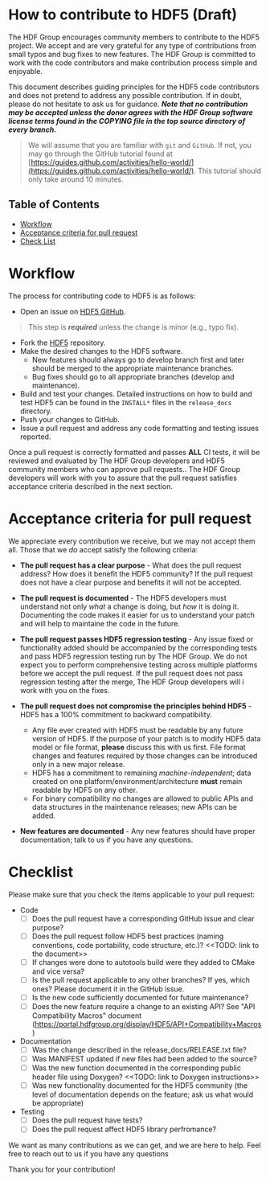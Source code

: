 # How to contribute to HDF5 (Draft)

The HDF Group encourages community members to contribute to the HDF5 project. We accept and are very grateful for any type of contributions 
from small typos and bug fixes to new features. The HDF Group is committed to work with the code contributors and make contribution process simple and enjoyable.

This document describes guiding principles for the HDF5 code contributors and does not pretend to address any possible 
contribution. If in doubt, please do not hesitate to ask us for guidance. 
***Note that no contribution may be accepted unless the donor agrees with the HDF Group software license terms
found in the COPYING file in the top source directory of every branch.***


> We will assume that you are familiar with `git` and `GitHub`.  If not, you may go through the GitHub tutorial found at [https://guides.github.com/activities/hello-world/](https://guides.github.com/activities/hello-world/).  This tutorial should only take around 10 minutes.

## Table of Contents

* [Workflow](#workflow)
* [Acceptance criteria for pull request](#criteria)
* [Check List](#checklist)

# Workflow <A NAME="workflow"></A>

The process for contributing code to HDF5 is as follows:

* Open an issue on [HDF5 GitHub](https://github.com/HDFGroup/hdf5/issues).

> This step is ***required*** unless the change is minor (e.g., typo fix). 

* Fork the [HDF5](https://github.com/HDFGroup/hdf5) repository.
* Make the desired changes to the HDF5 software.
	* New features should always go to develop branch first and later should be merged to the appropriate maintenance branches.
	* Bug fixes should go to all appropriate branches (develop and maintenance). 
* Build and test your changes. Detailed instructions on how to build and test HDF5 can be found in the `INSTALL*` files in the `release_docs` directory.
* Push your changes to GitHub.
* Issue a pull request and address any code formatting and testing issues reported.

Once a pull request is correctly formatted and passes **ALL** CI tests, it will be reviewed and evaluated by The HDF Group developers and HDF5 community members who can approve pull requests..
The HDF Group developers will work with you to assure that the pull request satisfies acceptance criteria described in the next section. 

# Acceptance criteria for pull request <A NAME="criteria"></A>

We appreciate every contribution we receive, but we may not accept them all.  Those that we *do* accept satisfy the following criteria:

* **The pull request has a clear purpose** - What does the pull request address? How does it benefit the HDF5 community? 
If the pull request does not have a clear purpose and benefits it will not be accepted. 

* **The pull request is documented** - The HDF5 developers must understand not only *what* a change is doing, but *how* it is doing it.
  Documenting the code makes it easier for us to understand your patch and will help to maintaine the code in the future. 

* **The pull request passes HDF5 regression testing** - Any issue fixed or functionality added should be accompanied by the corresponding 
tests and pass HDF5 regression testing run by The HDF Group. We do not expect you to perform comprehensive testing across multiple platforms 
before we accept the pull request. If the pull request does not pass regression testing after the merge, The HDF Group developers will i
work with you on the fixes. 

* **The pull request does not compromise the principles behind HDF5** - HDF5 has a 100% commitment to backward compatibility.  
	* Any file ever created with HDF5 must be readable by any future version of HDF5.
   If the purpose of your patch  is to modify HDF5 data model or file format,
 **please** discuss this with us first. File format changes and features required by those changes can be introduced only in a new major release. 
	* HDF5 has a commitment to remaining *machine-independent*; data created on one platform/environment/architecture **must** remain readable by HDF5 on any other. 
	* For binary compatibility no changes are allowed to public APIs and data structures in the maintenance releases; new APIs can be added.

* **New features are documented** - Any new features should have proper documentation; talk to us if you have any questions.


# Checklist <A NAME="checklist"></A>

Please make sure that you check the items applicable to your pull request:

* Code 
  * [ ] Does the pull request have a corresponding GitHub issue and clear purpose?
  * [ ] Does the pull request follow HDF5 best practices (naming conventions, code portability, code structure, etc.)? <<TODO: link to the document>>
  * [ ] If changes were done to autotools build were they added to CMake and vice versa?
  * [ ] Is the pull request applicable to any other branches? If yes, which ones? Please document it in the GitHub issue.
  * [ ] Is the new code sufficiently documented for future maintenance?
  * [ ] Does the new feature require a change to an existing API? See "API Compatibility Macros" document (https://portal.hdfgroup.org/display/HDF5/API+Compatibility+Macros)
* Documentation
  * [ ] Was the change described in the release_docs/RELEASE.txt file?
  * [ ] Was MANIFEST updated if new files had been added to the source?
  * [ ] Was the new function documented in the corresponding public header file using Doxygen? <<TODO: link to Doxygen instructions>>
  * [ ] Was new functionality documented for the HDF5 community (the level of documentation depends on the feature; ask us what would be appropriate)
* Testing
  * [ ] Does the pull request have tests?
  * [ ] Does the pull request affect HDF5 library perfromance?

We want as many contributions as we can get, and we are here to help. Feel free to reach out to us if you have any questions

Thank you for your contribution!

